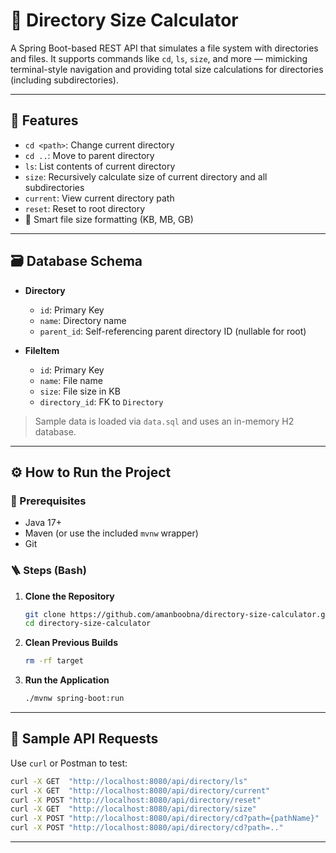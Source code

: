 # 📂 Directory Size Calculator

A Spring Boot-based REST API that simulates a file system with directories and files. It supports commands like `cd`, `ls`, `size`, and more — mimicking terminal-style navigation and providing total size calculations for directories (including subdirectories).

---

## 🚀 Features

- `cd <path>`: Change current directory
- `cd ..`: Move to parent directory
- `ls`: List contents of current directory
- `size`: Recursively calculate size of current directory and all subdirectories
- `current`: View current directory path
- `reset`: Reset to root directory
- 📐 Smart file size formatting (KB, MB, GB)

---

## 🗃️ Database Schema

- **Directory**
  - `id`: Primary Key
  - `name`: Directory name
  - `parent_id`: Self-referencing parent directory ID (nullable for root)

- **FileItem**
  - `id`: Primary Key
  - `name`: File name
  - `size`: File size in KB
  - `directory_id`: FK to `Directory`

> Sample data is loaded via `data.sql` and uses an in-memory H2 database.

---

## ⚙️ How to Run the Project

### 🧾 Prerequisites

- Java 17+
- Maven (or use the included `mvnw` wrapper)
- Git

### 🪜 Steps (Bash)

1. **Clone the Repository**
   ```bash
   git clone https://github.com/amanboobna/directory-size-calculator.git
   cd directory-size-calculator
   ```

2. **Clean Previous Builds**
   ```bash
   rm -rf target
   ```

3. **Run the Application**
   ```bash
   ./mvnw spring-boot:run
   ```

---

## 🧪 Sample API Requests

Use `curl` or Postman to test:

```bash
curl -X GET  "http://localhost:8080/api/directory/ls"
curl -X GET  "http://localhost:8080/api/directory/current"
curl -X POST "http://localhost:8080/api/directory/reset"
curl -X GET  "http://localhost:8080/api/directory/size"
curl -X POST "http://localhost:8080/api/directory/cd?path={pathName}"
curl -X POST "http://localhost:8080/api/directory/cd?path=.."
```

---
